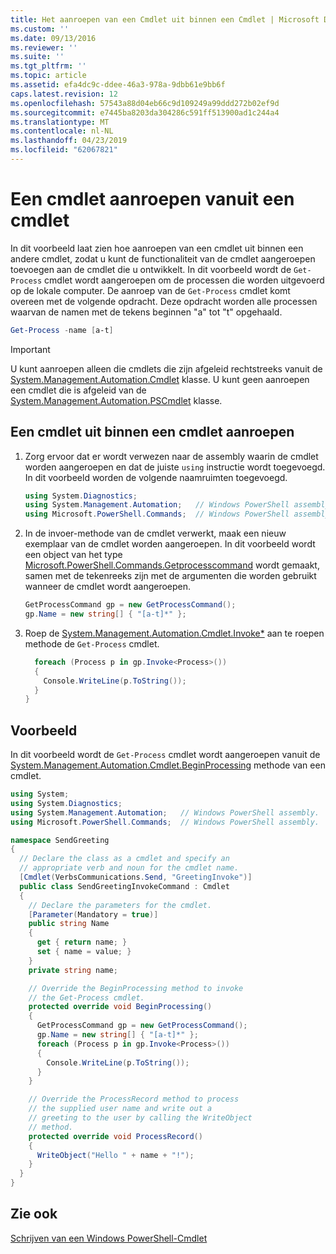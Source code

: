 ```yaml
---
title: Het aanroepen van een Cmdlet uit binnen een Cmdlet | Microsoft Docs
ms.custom: ''
ms.date: 09/13/2016
ms.reviewer: ''
ms.suite: ''
ms.tgt_pltfrm: ''
ms.topic: article
ms.assetid: efa4dc9c-ddee-46a3-978a-9dbb61e9bb6f
caps.latest.revision: 12
ms.openlocfilehash: 57543a88d04eb66c9d109249a99ddd272b02ef9d
ms.sourcegitcommit: e7445ba8203da304286c591ff513900ad1c244a4
ms.translationtype: MT
ms.contentlocale: nl-NL
ms.lasthandoff: 04/23/2019
ms.locfileid: "62067821"
---
```

# <a name="how-to-invoke-a-cmdlet-from-within-a-cmdlet"></a>Een cmdlet aanroepen vanuit een cmdlet

In dit voorbeeld laat zien hoe aanroepen van een cmdlet uit binnen een andere cmdlet, zodat u kunt de functionaliteit van de cmdlet aangeroepen toevoegen aan de cmdlet die u ontwikkelt. In dit voorbeeld wordt de `Get-Process` cmdlet wordt aangeroepen om de processen die worden uitgevoerd op de lokale computer. De aanroep van de `Get-Process` cmdlet komt overeen met de volgende opdracht. Deze opdracht worden alle processen waarvan de namen met de tekens beginnen "a" tot "t" opgehaald.

```powershell
Get-Process -name [a-t]
```

> [!IMPORTANT]
> U kunt aanroepen alleen die cmdlets die zijn afgeleid rechtstreeks vanuit de [System.Management.Automation.Cmdlet](/dotnet/api/System.Management.Automation.Cmdlet) klasse. U kunt geen aanroepen een cmdlet die is afgeleid van de [System.Management.Automation.PSCmdlet](/dotnet/api/System.Management.Automation.PSCmdlet) klasse.

## <a name="to-invoke-a-cmdlet-from-within-a-cmdlet"></a>Een cmdlet uit binnen een cmdlet aanroepen

1. Zorg ervoor dat er wordt verwezen naar de assembly waarin de cmdlet worden aangeroepen en dat de juiste `using` instructie wordt toegevoegd. In dit voorbeeld worden de volgende naamruimten toegevoegd.

    ```csharp
    using System.Diagnostics;
    using System.Management.Automation;   // Windows PowerShell assembly.
    using Microsoft.PowerShell.Commands;  // Windows PowerShell assembly.
    ```

2. In de invoer-methode van de cmdlet verwerkt, maak een nieuw exemplaar van de cmdlet worden aangeroepen. In dit voorbeeld wordt een object van het type [Microsoft.PowerShell.Commands.Getprocesscommand](/dotnet/api/Microsoft.PowerShell.Commands.GetProcessCommand) wordt gemaakt, samen met de tekenreeks zijn met de argumenten die worden gebruikt wanneer de cmdlet wordt aangeroepen.

    ```csharp
    GetProcessCommand gp = new GetProcessCommand();
    gp.Name = new string[] { "[a-t]*" };
    ```

3. Roep de [System.Management.Automation.Cmdlet.Invoke*](/dotnet/api/System.Management.Automation.Cmdlet.Invoke) aan te roepen methode de `Get-Process` cmdlet.

    ```csharp
      foreach (Process p in gp.Invoke<Process>())
      {
        Console.WriteLine(p.ToString());
      }
    }
    ```

## <a name="example"></a>Voorbeeld

In dit voorbeeld wordt de `Get-Process` cmdlet wordt aangeroepen vanuit de [System.Management.Automation.Cmdlet.BeginProcessing](/dotnet/api/System.Management.Automation.Cmdlet.BeginProcessing) methode van een cmdlet.

```csharp
using System;
using System.Diagnostics;
using System.Management.Automation;   // Windows PowerShell assembly.
using Microsoft.PowerShell.Commands;  // Windows PowerShell assembly.

namespace SendGreeting
{
  // Declare the class as a cmdlet and specify an
  // appropriate verb and noun for the cmdlet name.
  [Cmdlet(VerbsCommunications.Send, "GreetingInvoke")]
  public class SendGreetingInvokeCommand : Cmdlet
  {
    // Declare the parameters for the cmdlet.
    [Parameter(Mandatory = true)]
    public string Name
    {
      get { return name; }
      set { name = value; }
    }
    private string name;

    // Override the BeginProcessing method to invoke
    // the Get-Process cmdlet.
    protected override void BeginProcessing()
    {
      GetProcessCommand gp = new GetProcessCommand();
      gp.Name = new string[] { "[a-t]*" };
      foreach (Process p in gp.Invoke<Process>())
      {
        Console.WriteLine(p.ToString());
      }
    }

    // Override the ProcessRecord method to process
    // the supplied user name and write out a
    // greeting to the user by calling the WriteObject
    // method.
    protected override void ProcessRecord()
    {
      WriteObject("Hello " + name + "!");
    }
  }
}
```

## <a name="see-also"></a>Zie ook

[Schrijven van een Windows PowerShell-Cmdlet](./writing-a-windows-powershell-cmdlet.md)
